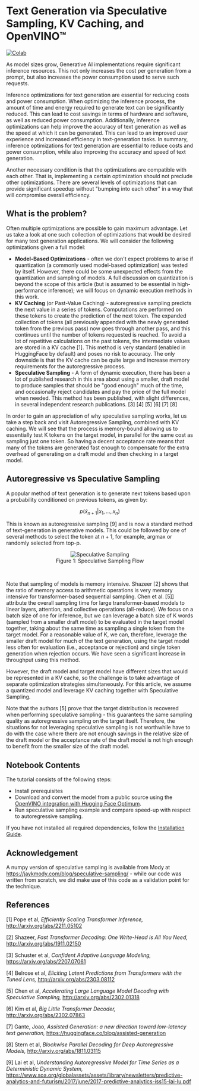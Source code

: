 # Text Generation via Speculative Sampling, KV Caching, and OpenVINO™


[![Colab](https://colab.research.google.com/assets/colab-badge.svg)](https://colab.research.google.com/github/openvinotoolkit/openvino_notebooks/blob/main/notebooks/266-speculative-sampling/266-speculative-sampling.ipynb)

As model sizes grow, Generative AI implementations require significant inference resources. This not only increases the cost per generation from a prompt, but also increases the power consumption used to serve such requests.

Inference optimizations for text generation are essential for reducing costs and power consumption. When optimizing the inference process, the amount of time and energy required to generate text can be significantly reduced. This can lead to cost savings in terms of hardware and software, as well as reduced power consumption. Additionally, inference optimizations can help improve the accuracy of text generation as well as the speed at which it can be generated. This can lead to an improved user experience and increased efficiency in text-generation tasks. In summary, inference optimizations for text generation are essential to reduce costs and power consumption, while also improving the accuracy and speed of text generation.

Another necessary condition is that the optimizations are compatible with each other. That is, implementing a certain optimization should not preclude other optimizations. There are several levels of optimizations that can provide significant speedup without "bumping into each other" in a way that will compromise overall efficiency.

## What is the problem?

Often multiple optimizations are possible to gain maximum advantage. Let us take a look at one such collection of optimizations that would be desired for many text generation applications. We will consider the following optimizations given a full model:

- **Model-Based Optimizations** - often we don't expect problems to arise if quantization (a commonly used model-based optimization) was tested by itself. However, there could be some unexpected effects from the quantization and sampling of models. A full discussion on quantization is beyond the scope of this article (but is assumed to be essential in high-performance inference); we will focus on dynamic execution methods in this work.
- **KV Caching** (or Past-Value Caching) - autoregressive sampling predicts the next value in a series of tokens. Computations are performed on these tokens to create the prediction of the next token. The expanded collection of tokens (all previously appended with the newly generated token from the previous pass) now goes through another pass, and this continues until the number of tokens requested is reached. To avoid a lot of repetitive calculations on the past tokens, the intermediate values are stored in a KV cache [1]. This method is very standard (enabled in HuggingFace by default) and poses no risk to accuracy. The only downside is that the KV cache can be quite large and increase memory requirements for the autoregressive process.
- **Speculative Sampling** - A form of dynamic execution, there has been a lot of published research in this area about using a smaller, draft model to produce samples that should be "good enough" much of the time, and occasionally reject candidates and pay the price of the full model when needed. This method has been published, with slight differences, in several independent research publications. [3] [4] [5] [6] [7] [8] 

In order to gain an appreciation of why speculative sampling works, let us take a step back and visit Autoregressive Sampling, combined with KV caching. We will see that the process is memory-bound allowing us to essentially test K tokens on the target model, in parallel for the same cost as sampling just one token. So having a decent acceptance rate means that many of the tokens are generated fast enough to compensate for the extra overhead of generating on a draft model and then checking in a target model.

## Autoregressive vs Speculative Sampling
A popular method of text generation is to generate next tokens based upon a probability conditioned on previous tokens, as given by:

$$p(\tilde{x}_{n+1} | x_1, ..., x_n)$$

This is known as autoregressive sampling [9] and is now a standard method of text-generation in generative models. This could be followed by one of several methods to select the token at $n+1$, for example, argmax or randomly selected from top-p. 

<p align="center"><img alt="Speculative Sampling" src="https://user-images.githubusercontent.com/29454499/280659301-49a38beb-e6f3-4a2c-858e-be4ca4491016.png" /> 
<br />Figure 1: Speculative Sampling Flow</p><br />

Note that sampling of models is memory intensive. Shazeer [2] shows that the ratio of memory access to arithmetic operations is very memory intensive for transformer-based sequential sampling. Chen et al. [5]] attribute the overall sampling time for large transformer-based models to linear layers, attention, and collective operations (all-reduce). We focus on a batch size of one for inference, but we can leverage a batch size of K words (sampled from a smaller draft model) to be evaluated in the target model together, taking about the same time as sampling a single token from the target model. For a reasonable value of K, we can, therefore, leverage the smaller draft model for much of the text generation, using the target model less often for evaluation (i.e., acceptance or rejection) and single token generation when rejection occurs. We have seen a significant increase in throughput using this method.

However, the draft model and target model have different sizes that would be represented in a KV cache, so the challenge is to take advantage of separate optimization strategies simultaneously. For this article, we assume a quantized model and leverage KV caching together with Speculative Sampling.

Note that the authors [5] prove that the target distribution is recovered when performing speculative sampling - this guarantees the same sampling quality as autoregressive sampling on the target itself. Therefore, the situations for not leveraging speculative sampling is not worthwhile have to do with the case where there are not enough savings in the relative size of the draft model or the acceptance rate of the draft model is not high enough to benefit from the smaller size of the draft model.

## Notebook Contents

The tutorial consists of the following steps:

- Install prerequisites
- Download and convert the model from a public source using the [OpenVINO integration with Hugging Face Optimum](https://huggingface.co/blog/openvino).
- Run speculative sampling example and compare speed-up with respect to autoregressive sampling.

If you have not installed all required dependencies, follow the [Installation Guide](../../README.md).

## Acknowledgement

A numpy version of speculative sampling is available from Mody at https://jaykmody.com/blog/speculative-sampling/ - while our code was written from scratch, we did make use of this code as a validation point for the technique.

## References
[1] Pope et al, *Efficiently Scaling Transformer Inference,* http://arxiv.org/abs/2211.05102

[2] Shazeer, *Fast Transformer Decoding: One Write-Head is All You Need,* http://arxiv.org/abs/1911.02150

[3] Schuster et al, *Confident Adaptive Language Modeling,* https://arxiv.org/abs/2207.07061

[4] Belrose et al, *Eliciting Latent Predictions from Transformers with the Tuned Lens,* http://arxiv.org/abs/2303.08112

[5] Chen et al, *Accelerating Large Language Model Decoding with Speculative Sampling,* http://arxiv.org/abs/2302.01318

[6] Kim et al, *Big Little Transformer Decoder,*  http://arxiv.org/abs/2302.07863

[7] Gante, Joao, *Assisted Generation: a new direction toward low-latency text generation,* https://huggingface.co/blog/assisted-generation

[8] Stern et al, *Blockwise Parallel Decoding for Deep Autoregressive Models,* http://arxiv.org/abs/1811.03115

[9] Lai et al, *Understanding Autoregressive Model for Time Series as a Deterministic Dynamic System,*  https://www.soa.org/globalassets/assets/library/newsletters/predictive-analytics-and-futurism/2017/june/2017-predictive-analytics-iss15-lai-lu.pdf


[def]: SpeculativeSampling.png